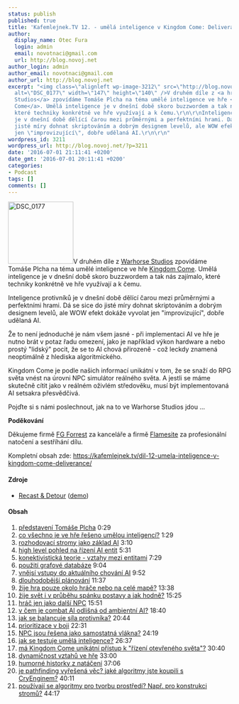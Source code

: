```yaml
---
status: publish
published: true
title: 'Kafemlejnek.TV 12. - umělá inteligence v Kingdom Come: Deliverance'
author:
  display_name: Otec Fura
  login: admin
  email: novotnaci@gmail.com
  url: http://blog.novoj.net
author_login: admin
author_email: novotnaci@gmail.com
author_url: http://blog.novoj.net
excerpt: "<img class=\"alignleft wp-image-3212\" src=\"http://blog.novoj.net/binary/2016/07/DSC_0177-e1467403778601-300x271.jpg\"
  alt=\"DSC_0177\" width=\"147\" height=\"140\" />V druhém díle z <a href=\"http://www.warhorsestudios.cz/\">Warhorse
  Studios</a> zpovídáme Tomáše Plcha na téma umělé inteligence ve hře <a href=\"http://kingdomcomerpg.com\">Kingdom
  Come</a>. Umělá inteligence je v dnešní době skoro buzzwordem a tak nás zajímalo,
  které techniky konkrétně ve hře využívají a k čemu.\r\n\r\nInteligence protivníků
  je v dnešní době dělící čarou mezi průměrnými a perfektními hrami. Dá se sice do
  jisté míry dohnat skriptováním a dobrým designem levelů, ale WOW efekt dokáže vyvolat
  jen \"improvizující\", dobře udělaná AI.\r\n\r\n"
wordpress_id: 3211
wordpress_url: http://blog.novoj.net/?p=3211
date: '2016-07-01 21:11:41 +0200'
date_gmt: '2016-07-01 20:11:41 +0200'
categories:
- Podcast
tags: []
comments: []
---
```

<p><img class="alignleft wp-image-3212" src="http://blog.novoj.net/binary/2016/07/DSC_0177-e1467403778601-300x271.jpg" alt="DSC_0177" width="147" height="140" />V druhém díle z <a href="http://www.warhorsestudios.cz/">Warhorse Studios</a> zpovídáme Tomáše Plcha na téma umělé inteligence ve hře <a href="http://kingdomcomerpg.com">Kingdom Come</a>. Umělá inteligence je v dnešní době skoro buzzwordem a tak nás zajímalo, které techniky konkrétně ve hře využívají a k čemu.</p>
<p>Inteligence protivníků je v dnešní době dělící čarou mezi průměrnými a perfektními hrami. Dá se sice do jisté míry dohnat skriptováním a dobrým designem levelů, ale WOW efekt dokáže vyvolat jen "improvizující", dobře udělaná AI.</p>
<p><a id="more"></a><a id="more-3211"></a></p>
<p>Že to není jednoduché je nám všem jasné - při implementaci AI ve hře je nutno brát v potaz řadu omezení, jako je například výkon hardware a nebo prostý "lidský" pocit, že se to AI chová přirozeně - což leckdy znamená neoptimálně z hlediska algoritmického.</p>
<p>Kingdom Come je podle našich informací unikátní v tom, že se snaží do RPG světa vnést na úrovni NPC simulátor reálného světa. A jestli se máme skutečně cítit jako v reálném oživlém středověku, musí být implementovaná AI setsakra přesvědčivá.</p>
<p>Pojďte si s námi poslechnout, jak na to ve Warhorse Studios jdou ...</p>
<p><strong>Poděkování</strong></p>
<p>Děkujeme firmě <a href="http://www.fg.cz/">FG Forrest</a> za kanceláře a firmě <a href="http://www.flamesite.cz/">Flamesite</a> za profesionální natočení a sestříhání dílu.</p>
<p>Kompletní obsah zde: <a href="https://kafemlejnek.tv/dil-12-umela-inteligence-v-kingdom-come-deliverance/" target="_blank">https://kafemlejnek.tv/dil-12-umela-inteligence-v-kingdom-come-deliverance/</a></p>
<h4><strong>Zdroje</strong></h4>
<ul>
<li><a href="https://github.com/recastnavigation/recastnavigation" target="_blank">Recast &amp; Detour</a> (<a href="https://www.youtube.com/watch?v=2n89TXoTTJU">demo</a>)</li>
</ul>
<h4>Obsah</h4>
<ol>
<li><a href="https://www.youtube.com/watch?v=umiDSk6sQUA&amp;t=0m29s" target="_blank">představení Tomáše Plcha</a> 0:29</li>
<li><a href="https://www.youtube.com/watch?v=umiDSk6sQUA&amp;t=1m29s" target="_blank">co všechno je ve hře řešeno umělou inteligencí?</a> 1:29</li>
<li><a href="https://www.youtube.com/watch?v=umiDSk6sQUA&amp;t=3m10s" target="_blank">rozhodovací stromy jako základ AI</a> 3:10</li>
<li><a href="https://www.youtube.com/watch?v=umiDSk6sQUA&amp;t=5m31s" target="_blank">high level pohled na řízení AI entit</a> 5:31</li>
<li><a href="https://www.youtube.com/watch?v=umiDSk6sQUA&amp;t=7m29s" target="_blank">konektivistická teorie - vztahy mezi entitami</a> 7:29</li>
<li><a href="https://www.youtube.com/watch?v=umiDSk6sQUA&amp;t=9m04s" target="_blank">použití grafové databáze</a> 9:04</li>
<li><a href="https://www.youtube.com/watch?v=umiDSk6sQUA&amp;t=9m52s" target="_blank">vnějsí vstupy do aktuálního chování AI</a> 9:52</li>
<li><a href="https://www.youtube.com/watch?v=umiDSk6sQUA&amp;t=11m37s" target="_blank">dlouhodobější plánování</a> 11:37</li>
<li><a href="https://www.youtube.com/watch?v=umiDSk6sQUA&amp;t=13m38s" target="_blank">žije hra pouze okolo hráče nebo na celé mapě?</a> 13:38</li>
<li><a href="https://www.youtube.com/watch?v=umiDSk6sQUA&amp;t=15m25s" target="_blank">žije svět i v průběhu spánku postavy a jak hodně?</a> 15:25</li>
<li><a href="https://www.youtube.com/watch?v=umiDSk6sQUA&amp;t=15m51s" target="_blank">hráč jen jako další NPC</a> 15:51</li>
<li><a href="https://www.youtube.com/watch?v=umiDSk6sQUA&amp;t=18m40s" target="_blank">v čem je combat AI odlišná od ambientní AI?</a> 18:40</li>
<li><a href="https://www.youtube.com/watch?v=umiDSk6sQUA&amp;t=20m44s" target="_blank">jak se balancuje síla protivníka?</a> 20:44</li>
<li><a href="https://www.youtube.com/watch?v=umiDSk6sQUA&amp;t=22m31s" target="_blank">prioritizace v boji</a> 22:31</li>
<li><a href="https://www.youtube.com/watch?v=umiDSk6sQUA&amp;t=24m19s" target="_blank">NPC jsou řešena jako samostatná vlákna?</a> 24:19</li>
<li><a href="https://www.youtube.com/watch?v=umiDSk6sQUA&amp;t=26m37s" target="_blank">jak se testuje umělá inteligence?</a> 26:37</li>
<li><a href="https://www.youtube.com/watch?v=umiDSk6sQUA&amp;t=30m40s" target="_blank">má Kingdom Come unikátní přístup k "řízení otevřeného světa"?</a> 30:40</li>
<li><a href="https://www.youtube.com/watch?v=umiDSk6sQUA&amp;t=33m00s" target="_blank">dynamičnost vztahů ve hře</a> 33:00</li>
<li><a href="https://www.youtube.com/watch?v=umiDSk6sQUA&amp;t=37m06s" target="_blank">humorné historky z natáčení</a> 37:06</li>
<li><a href="https://www.youtube.com/watch?v=umiDSk6sQUA&amp;t=40m11s" target="_blank">je pathfinding vyřešená věc? jaké algoritmy jste koupili s CryEnginem?</a> 40:11</li>
<li><a href="https://www.youtube.com/watch?v=umiDSk6sQUA&amp;t=44m17s" target="_blank">používají se algoritmy pro tvorbu prostředí? Např. pro konstrukci stromů?</a> 44:17</li>
</ol>
